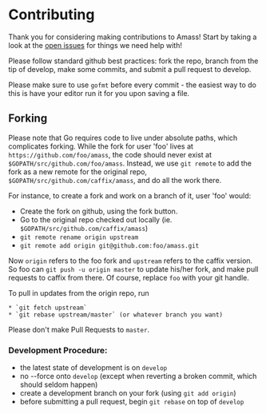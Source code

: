 # Contributing

Thank you for considering making contributions to Amass! Start by taking a look at the [open issues](https://github.com/caffix/amass/issues) for things we need help with!

Please follow standard github best practices: fork the repo, branch from the tip of develop, make some commits, and submit a pull request to develop. 

Please make sure to use `gofmt` before every commit - the easiest way to do this is have your editor run it for you upon saving a file.

## Forking

Please note that Go requires code to live under absolute paths, which complicates forking.
While the fork for user 'foo' lives at `https://github.com/foo/amass`,
the code should never exist at  `$GOPATH/src/github.com/foo/amass`.
Instead, we use `git remote` to add the fork as a new remote for the original repo,
`$GOPATH/src/github.com/caffix/amass`, and do all the work there.

For instance, to create a fork and work on a branch of it, user 'foo' would:

  * Create the fork on github, using the fork button.
  * Go to the original repo checked out locally (ie. `$GOPATH/src/github.com/caffix/amass`)
  * `git remote rename origin upstream`
  * `git remote add origin git@github.com:foo/amass.git`

Now `origin` refers to the foo fork and `upstream` refers to the caffix version.
So foo can `git push -u origin master` to update his/her fork, and make pull requests to caffix from there.
Of course, replace `foo` with your git handle.

To pull in updates from the origin repo, run

    * `git fetch upstream`
    * `git rebase upstream/master` (or whatever branch you want)

Please don't make Pull Requests to `master`.

### Development Procedure:
- the latest state of development is on `develop`
- no --force onto `develop` (except when reverting a broken commit, which should seldom happen)
- create a development branch on your fork (using `git add origin`)
- before submitting a pull request, begin `git rebase` on top of `develop`
